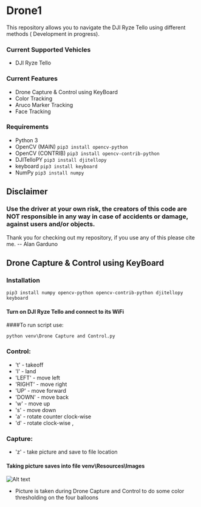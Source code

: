 # Drone1
This repository allows you to navigate the DJI Ryze Tello using different methods ( Development in progress).

### Current Supported Vehicles
+ DJI Ryze Tello

### Current Features
- Drone Capture & Control using KeyBoard
- Color Tracking
- Aruco Marker Tracking
- Face Tracking

### Requirements
+ Python 3
+ OpenCV (MAIN) `pip3 install opencv-python`
+ OpenCV (CONTRIB) `pip3 install opencv-contrib-python`
+ DJITelloPY `pip3 install djitellopy`
+ keyboard `pip3 install keyboard`
+ NumPy `pip3 install numpy`

## Disclaimer
### Use the driver at your own risk, the creators of this code are NOT responsible in any way in case of accidents or damage, against users and/or objects.


Thank you for checking out my repository, if you use any of this please cite me.
-- Alan Garduno
## Drone Capture & Control using KeyBoard
### Installation
`pip3 install numpy opencv-python opencv-contrib-python djitellopy keyboard`

#### Turn on DJI Ryze Tello and connect to its WiFi
####To run script use:

`python venv\Drone Capture and Control.py`

### Control:
+ 't' - takeoff
+ 'l' - land
+ 'LEFT' - move left
+ 'RIGHT' - move right
+ 'UP' - move forward
+ 'DOWN' - move back
+ 'w' - move up
+ 's' - move down
+ 'a' - rotate counter clock-wise
+ 'd' - rotate clock-wise
,
### Capture:
+ 'z' - take picture and save to file location

#### Taking picture saves into file venv\Resources\Images
![Alt text](https://github.com/alangarduno1998/Drone1/tree/master/readmeImages/DroneCapture.png "Drone Capture")

+ Picture is taken during Drone Capture and Control to do some color thresholding on the four balloons

###